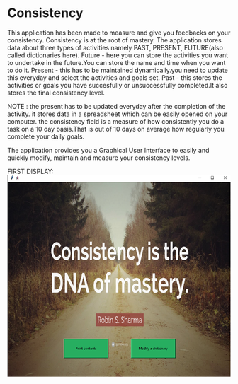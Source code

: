 # Consistency

This application has been made to measure and give you feedbacks on your consistency.
Consistency is at the root of mastery.
The application stores data about three types of activities namely PAST, PRESENT, FUTURE(also called dictionaries here).
Future - here you can store the activities you want to undertake in the future.You can store the name and time when you want to do it.
Present - this has to be maintained dynamically.you need to update this everyday and select the activities and goals set.
Past - this stores the activities or goals you have succesfully or unsuccessfully completed.It also stores the final consistency level.

NOTE : the present has to be updated everyday after the completion of the activity.
it stores data in a spreadsheet which can be easily opened on your computer.
the consistency field is a measure of how consistently you do a task on a 10 day basis.That is out of 10 days on average how regularly you complete your daily goals.

The application provides you a Graphical User Interface to easily and quickly modify, maintain and measure your consistency levels.

FIRST DISPLAY:
![](Consistency_GUI_first_screen.png)



